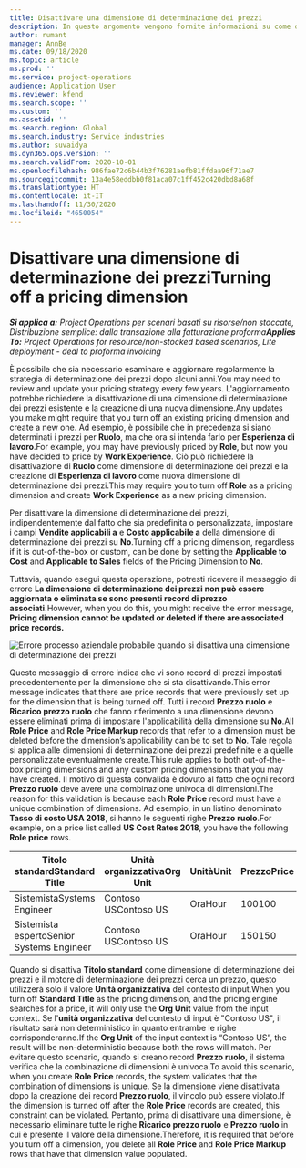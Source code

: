 ```yaml
---
title: Disattivare una dimensione di determinazione dei prezzi
description: In questo argomento vengono fornite informazioni su come disattivare le dimensioni di determinazione dei prezzi.
author: rumant
manager: AnnBe
ms.date: 09/18/2020
ms.topic: article
ms.prod: ''
ms.service: project-operations
audience: Application User
ms.reviewer: kfend
ms.search.scope: ''
ms.custom: ''
ms.assetid: ''
ms.search.region: Global
ms.search.industry: Service industries
ms.author: suvaidya
ms.dyn365.ops.version: ''
ms.search.validFrom: 2020-10-01
ms.openlocfilehash: 986fae72c6b44b3f76281aefb81ffdaa96f71ae7
ms.sourcegitcommit: 13a4e58eddbb0f81aca07c1ff452c420dbd8a68f
ms.translationtype: HT
ms.contentlocale: it-IT
ms.lasthandoff: 11/30/2020
ms.locfileid: "4650054"
---
```

# <a name="turning-off-a-pricing-dimension"></a><span data-ttu-id="72008-103">Disattivare una dimensione di determinazione dei prezzi</span><span class="sxs-lookup"><span data-stu-id="72008-103">Turning off a pricing dimension</span></span>

<span data-ttu-id="72008-104">_**Si applica a:** Project Operations per scenari basati su risorse/non stoccate, Distribuzione semplice: dalla transazione alla fatturazione proforma_</span><span class="sxs-lookup"><span data-stu-id="72008-104">_**Applies To:** Project Operations for resource/non-stocked based scenarios, Lite deployment - deal to proforma invoicing_</span></span>

<span data-ttu-id="72008-105">È possibile che sia necessario esaminare e aggiornare regolarmente la strategia di determinazione dei prezzi dopo alcuni anni.</span><span class="sxs-lookup"><span data-stu-id="72008-105">You may need to review and update your pricing strategy every few years.</span></span> <span data-ttu-id="72008-106">L'aggiornamento potrebbe richiedere la disattivazione di una dimensione di determinazione dei prezzi esistente e la creazione di una nuova dimensione.</span><span class="sxs-lookup"><span data-stu-id="72008-106">Any updates you make might require that you turn off an existing pricing dimension and create a new one.</span></span> <span data-ttu-id="72008-107">Ad esempio, è possibile che in precedenza si siano determinati i prezzi per **Ruolo**, ma che ora si intenda farlo per **Esperienza di lavoro**.</span><span class="sxs-lookup"><span data-stu-id="72008-107">For example, you may have previously priced by **Role**, but now you have decided to price by **Work Experience**.</span></span> <span data-ttu-id="72008-108">Ciò può richiedere la disattivazione di **Ruolo** come dimensione di determinazione dei prezzi e la creazione di **Esperienza di lavoro** come nuova dimensione di determinazione dei prezzi.</span><span class="sxs-lookup"><span data-stu-id="72008-108">This may require you to turn off **Role** as a pricing dimension and create **Work Experience** as a new pricing dimension.</span></span> 

<span data-ttu-id="72008-109">Per disattivare la dimensione di determinazione dei prezzi, indipendentemente dal fatto che sia predefinita o personalizzata, impostare i campi **Vendite applicabili a** e **Costo applicabile a** della dimensione di determinazione dei prezzi su **No**.</span><span class="sxs-lookup"><span data-stu-id="72008-109">Turning off a pricing dimension, regardless if it is out-of-the-box or custom, can be done by setting the **Applicable to Cost** and **Applicable to Sales** fields of the Pricing Dimension to **No**.</span></span>

<span data-ttu-id="72008-110">Tuttavia, quando esegui questa operazione, potresti ricevere il messaggio di errore **La dimensione di determinazione dei prezzi non può essere aggiornata o eliminata se sono presenti record di prezzo associati.**</span><span class="sxs-lookup"><span data-stu-id="72008-110">However, when you do this, you might receive the error message, **Pricing dimension cannot be updated or deleted if there are associated price records.**</span></span>

![Errore processo aziendale probabile quando si disattiva una dimensione di determinazione dei prezzi](media/Business-Process-Error.png)

<span data-ttu-id="72008-112">Questo messaggio di errore indica che vi sono record di prezzi impostati precedentemente per la dimensione che si sta disattivando.</span><span class="sxs-lookup"><span data-stu-id="72008-112">This error message indicates that there are price records that were previously set up for the dimension that is being turned off.</span></span> <span data-ttu-id="72008-113">Tutti i record **Prezzo ruolo** e **Ricarico prezzo ruolo** che fanno riferimento a una dimensione devono essere eliminati prima di impostare l'applicabilità della dimensione su **No**.</span><span class="sxs-lookup"><span data-stu-id="72008-113">All **Role Price** and **Role Price Markup** records that refer to a dimension must be deleted before the dimension’s applicability can be to set to **No**.</span></span> <span data-ttu-id="72008-114">Tale regola si applica alle dimensioni di determinazione dei prezzi predefinite e a quelle personalizzate eventualmente create.</span><span class="sxs-lookup"><span data-stu-id="72008-114">This rule applies to both out-of-the-box pricing dimensions and any custom pricing dimensions that you may have created.</span></span> <span data-ttu-id="72008-115">Il motivo di questa convalida è dovuto al fatto che ogni record **Prezzo ruolo** deve avere una combinazione univoca di dimensioni.</span><span class="sxs-lookup"><span data-stu-id="72008-115">The reason for this validation is because each **Role Price** record must have a unique combination of dimensions.</span></span> <span data-ttu-id="72008-116">Ad esempio, in un listino denominato **Tasso di costo USA 2018**, si hanno le seguenti righe **Prezzo ruolo**.</span><span class="sxs-lookup"><span data-stu-id="72008-116">For example, on a price list called **US Cost Rates 2018**, you have the following **Role price** rows.</span></span> 

| <span data-ttu-id="72008-117">Titolo standard</span><span class="sxs-lookup"><span data-stu-id="72008-117">Standard Title</span></span>         | <span data-ttu-id="72008-118">Unità organizzativa</span><span class="sxs-lookup"><span data-stu-id="72008-118">Org Unit</span></span>    |<span data-ttu-id="72008-119">Unità</span><span class="sxs-lookup"><span data-stu-id="72008-119">Unit</span></span>   |<span data-ttu-id="72008-120">Prezzo</span><span class="sxs-lookup"><span data-stu-id="72008-120">Price</span></span>  |<span data-ttu-id="72008-121">Valuta</span><span class="sxs-lookup"><span data-stu-id="72008-121">Currency</span></span>  |
| -----------------------|-------------|-------|-------|----------|
| <span data-ttu-id="72008-122">Sistemista</span><span class="sxs-lookup"><span data-stu-id="72008-122">Systems Engineer</span></span>|<span data-ttu-id="72008-123">Contoso US</span><span class="sxs-lookup"><span data-stu-id="72008-123">Contoso US</span></span>|<span data-ttu-id="72008-124">Ora</span><span class="sxs-lookup"><span data-stu-id="72008-124">Hour</span></span>| <span data-ttu-id="72008-125">100</span><span class="sxs-lookup"><span data-stu-id="72008-125">100</span></span>|<span data-ttu-id="72008-126">USD</span><span class="sxs-lookup"><span data-stu-id="72008-126">USD</span></span>|
| <span data-ttu-id="72008-127">Sistemista esperto</span><span class="sxs-lookup"><span data-stu-id="72008-127">Senior Systems Engineer</span></span>|<span data-ttu-id="72008-128">Contoso US</span><span class="sxs-lookup"><span data-stu-id="72008-128">Contoso US</span></span>|<span data-ttu-id="72008-129">Ora</span><span class="sxs-lookup"><span data-stu-id="72008-129">Hour</span></span>| <span data-ttu-id="72008-130">150</span><span class="sxs-lookup"><span data-stu-id="72008-130">150</span></span>| <span data-ttu-id="72008-131">USD</span><span class="sxs-lookup"><span data-stu-id="72008-131">USD</span></span>|


<span data-ttu-id="72008-132">Quando si disattiva **Titolo standard** come dimensione di determinazione dei prezzi e il motore di determinazione dei prezzi cerca un prezzo, questo utilizzerà solo il valore **Unità organizzativa** del contesto di input.</span><span class="sxs-lookup"><span data-stu-id="72008-132">When you turn off **Standard Title** as the pricing dimension, and the pricing engine searches for a price, it will only use the **Org Unit** value from the input context.</span></span> <span data-ttu-id="72008-133">Se l'**unità organizzativa** del contesto di input è "Contoso US", il risultato sarà non deterministico in quanto entrambe le righe corrisponderanno.</span><span class="sxs-lookup"><span data-stu-id="72008-133">If the **Org Unit** of the input context is “Contoso US”, the result will be non-deterministic because both the rows will match.</span></span> <span data-ttu-id="72008-134">Per evitare questo scenario, quando si creano record **Prezzo ruolo**, il sistema verifica che la combinazione di dimensioni è univoca.</span><span class="sxs-lookup"><span data-stu-id="72008-134">To avoid this scenario, when you create **Role Price** records, the system validates that the combination of dimensions is unique.</span></span> <span data-ttu-id="72008-135">Se la dimensione viene disattivata dopo la creazione dei record **Prezzo ruolo**, il vincolo può essere violato.</span><span class="sxs-lookup"><span data-stu-id="72008-135">If the dimension is turned off after the **Role Price** records are created, this constraint can be violated.</span></span> <span data-ttu-id="72008-136">Pertanto, prima di disattivare una dimensione, è necessario eliminare tutte le righe **Ricarico prezzo ruolo** e **Prezzo ruolo** in cui è presente il valore della dimensione.</span><span class="sxs-lookup"><span data-stu-id="72008-136">Therefore, it is required that before you turn off a dimension, you delete all **Role Price** and **Role Price Markup** rows that have that dimension value populated.</span></span>
